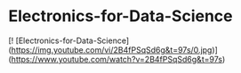 # Electronics-for-Data-Science

[! [Electronics-for-Data-Science] (https://img.youtube.com/vi/2B4fPSqSd6g&t=97s/0.jpg)] (https://www.youtube.com/watch?v=2B4fPSqSd6g&t=97s) 

